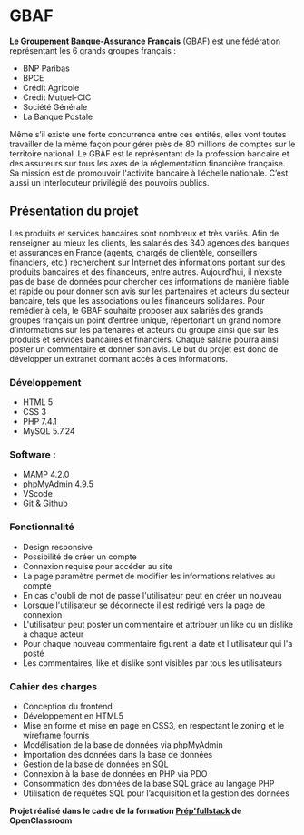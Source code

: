 # GBAF
__Le Groupement Banque-Assurance Français__ (GBAF) est une fédération représentant les 6 grands groupes français :
* BNP Paribas
* BPCE
* Crédit Agricole
* Crédit Mutuel-CIC
* Société Générale
* La Banque Postale

Même s’il existe une forte concurrence entre ces entités, elles vont toutes travailler
de la même façon pour gérer près de 80 millions de comptes sur le territoire
national. Le GBAF est le représentant de la profession bancaire et des assureurs sur tous
les axes de la réglementation financière française. Sa mission est de promouvoir
l'activité bancaire à l’échelle nationale. C’est aussi un interlocuteur privilégié des
pouvoirs publics.

## Présentation du projet
Les produits et services bancaires sont nombreux et très variés. Afin de renseigner au mieux les clients, les salariés des 340 agences des banques et
assurances en France (agents, chargés de clientèle, conseillers financiers, etc.) recherchent sur Internet des informations portant sur des produits bancaires et
des financeurs, entre autres. Aujourd’hui, il n’existe pas de base de données pour chercher ces informations de manière fiable et rapide ou pour donner son avis sur les partenaires et acteurs du secteur bancaire, tels que les associations ou les financeurs solidaires. Pour remédier à cela, le GBAF souhaite proposer aux salariés des grands groupes français un point d’entrée unique, répertoriant un grand nombre d’informations sur les partenaires et acteurs du groupe ainsi que sur les produits et services bancaires et financiers. Chaque salarié pourra ainsi poster un commentaire et donner son avis. Le but du projet est donc de développer un extranet donnant accès à ces informations.

### Développement
* HTML 5
* CSS 3
* PHP 7.4.1
* MySQL 5.7.24

### Software :
* MAMP 4.2.0 
* phpMyAdmin 4.9.5
* VScode
* Git & Github

### Fonctionnalité
* Design responsive
* Possibilité de créer un compte
* Connexion requise pour accéder au site
* La page paramètre permet de modifier les informations relatives au compte
* En cas d'oubli de mot de passe l'utilisateur peut en créer un nouveau
* Lorsque l'utilisateur se déconnecte il est redirigé vers la page de connexion
* L'utilisateur peut poster un commentaire et attribuer un like ou un dislike à chaque acteur
* Pour chaque nouveau commentaire figurent la date et l'utilisateur qui l'a posté
* Les commentaires, like et dislike sont visibles par tous les utilisateurs

### Cahier des charges
* Conception du frontend
* Développement en HTML5
* Mise en forme et mise en page en CSS3, en respectant le zoning et le wireframe fournis
* Modélisation de la base de données via phpMyAdmin
* Importation des données dans la base de données
* Gestion de la base de données en SQL
* Connexion à la base de données en PHP via PDO
* Consommation des données de la base SQL grâce au langage PHP
* Utilisation de requêtes SQL pour l’acquisition et la gestion des données


__Projet réalisé dans le cadre de la formation [Prép'fullstack](https://openclassrooms.com/fr/paths/179-prepfullstack) de OpenClassroom__
